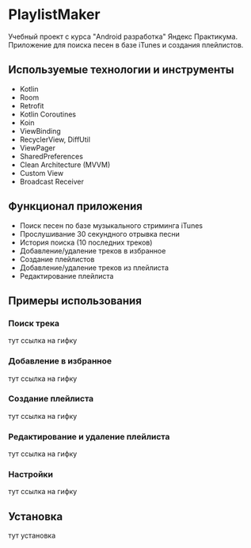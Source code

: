 # PlaylistMaker
Учебный проект с курса "Android разработка" Яндекс Практикума. Приложение для поиска песен в базе iTunes и создания плейлистов. 

## Используемые технологии и инструменты
- Kotlin
- Room
- Retrofit
- Kotlin Coroutines
- Koin
- ViewBinding
- RecyclerView, DiffUtil
- ViewPager
- SharedPreferences
- Clean Architecture (MVVM)
- Custom View
- Broadcast Receiver

## Функционал приложения
- Поиск песен по базе музыкального стриминга iTunes
- Прослушивание 30 секундного отрывка песни
- История поиска (10 последних треков)
- Добавление/удаление треков в избранное
- Создание плейлистов
- Добавление/удаление треков из плейлиста
- Редактирование плейлиста

## Примеры использования

### Поиск трека
тут ссылка на гифку

### Добавление в избранное
тут ссылка на гифку

### Создание плейлиста
тут ссылка на гифку

### Редактирование и удаление плейлиста
тут ссылка на гифку

### Настройки
тут ссылка на гифку

## Установка
тут установка

